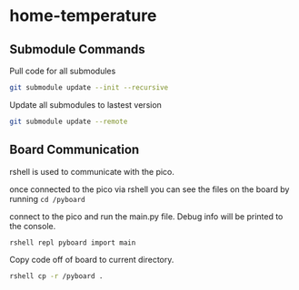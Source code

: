 # home-temperature

## Submodule Commands
Pull code for all submodules
```bash
git submodule update --init --recursive
```

Update all submodules to lastest version
```bash
git submodule update --remote
```


## Board Communication

rshell is used to communicate with the pico.

once connected to the pico via rshell you can see the files on the board by running `cd /pyboard`

connect to the pico and run the main.py file. Debug info will be printed to the console.
```bash
rshell repl pyboard import main
```


Copy code off of board to current directory.
```bash
rshell cp -r /pyboard .
```